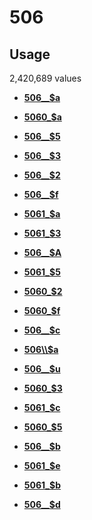# 506

## Usage

2,420,689 values

-   **[506\_\_$a](../../tags/506/506__a-1.md)**  

-   **[5060\_$a](../../tags/506/5060_a-2.md)**  

-   **[506\_\_$5](../../tags/506/506__5-3.md)**  

-   **[506\_\_$3](../../tags/506/506__3-4.md)**  

-   **[506\_\_$2](../../tags/506/506__2-5.md)**  

-   **[506\_\_$f](../../tags/506/506__f-6.md)**  

-   **[5061\_$a](../../tags/506/5061_a-7.md)**  

-   **[5061\_$3](../../tags/506/5061_3-8.md)**  

-   **[506\_\_$A](../../tags/506/506__a-9.md)**  

-   **[5061\_$5](../../tags/506/5061_5-10.md)**  

-   **[5060\_$2](../../tags/506/5060_2-11.md)**  

-   **[5060\_$f](../../tags/506/5060_f-12.md)**  

-   **[506\_\_$c](../../tags/506/506__c-13.md)**  

-   **[506\\\\$a](../../tags/506/506__a-14.md)**  

-   **[506\_\_$u](../../tags/506/506__u-15.md)**  

-   **[5060\_$3](../../tags/506/5060_3-16.md)**  

-   **[5061\_$c](../../tags/506/5061_c-17.md)**  

-   **[5060\_$5](../../tags/506/5060_5-18.md)**  

-   **[506\_\_$b](../../tags/506/506__b-19.md)**  

-   **[5061\_$e](../../tags/506/5061_e-20.md)**  

-   **[5061\_$b](../../tags/506/5061_b-21.md)**  

-   **[506\_\_$d](../../tags/506/506__d-22.md)**  


